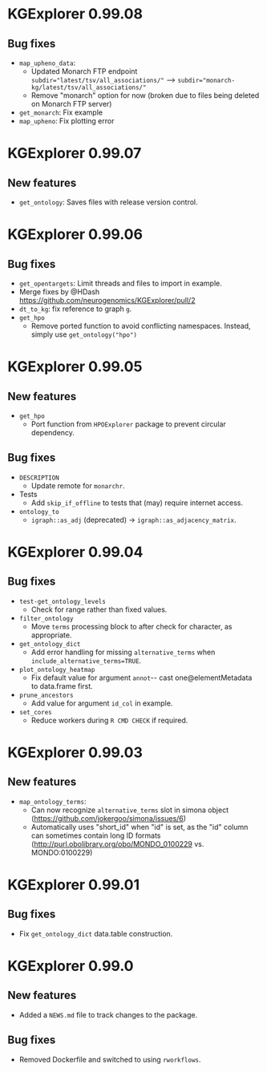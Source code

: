 # KGExplorer 0.99.08

## Bug fixes
* `map_upheno_data`: 
  - Updated Monarch FTP endpoint 
  `subdir="latest/tsv/all_associations/"` --> `subdir="monarch-kg/latest/tsv/all_associations/"`
  - Remove "monarch" option for now (broken due to files being deleted on Monarch FTP server)
* `get_monarch`: Fix example
* `map_upheno`: Fix plotting error

# KGExplorer 0.99.07

## New features
* `get_ontology`: Saves files with release version control.

# KGExplorer 0.99.06

## Bug fixes
* `get_opentargets`: Limit threads and files to import in example.
* Merge fixes by @HDash https://github.com/neurogenomics/KGExplorer/pull/2
* `dt_to_kg`: fix reference to graph `g`.
* `get_hpo`
  - Remove ported function to avoid conflicting namespaces. 
    Instead, simply use `get_ontology("hpo")`

# KGExplorer 0.99.05

## New features
* `get_hpo`
  - Port function from `HPOExplorer` package to prevent circular dependency.

## Bug fixes
* `DESCRIPTION`
  - Update remote for `monarchr`.
* Tests
  - Add `skip_if_offline` to tests that (may) require internet access.
* `ontology_to`
  - `igraph::as_adj` (deprecated) -> `igraph::as_adjacency_matrix`.

# KGExplorer 0.99.04

## Bug fixes
* `test-get_ontology_levels`
  - Check for range rather than fixed values.
* `filter_ontology`
  - Move `terms` processing block to after check for character, as appropriate.
* `get_ontology_dict`
  - Add error handling for missing `alternative_terms` when
  `include_alternative_terms=TRUE`.
* `plot_ontology_heatmap`
  - Fix default value for argument `annot`-- cast one@elementMetadata to
  data.frame first.
* `prune_ancestors`
  - Add value for argument `id_col` in example.
* `set_cores`
  - Reduce workers during `R CMD CHECK` if required.

# KGExplorer 0.99.03

## New features

* `map_ontology_terms`: 
  - Can now recognize `alternative_terms` slot in simona object (https://github.com/jokergoo/simona/issues/6)
  - Automatically uses "short_id" when "id" is set, as the "id" column can sometimes contain long ID formats (http://purl.obolibrary.org/obo/MONDO_0100229 vs. MONDO:0100229)

# KGExplorer 0.99.01

## Bug fixes

- Fix `get_ontology_dict` data.table construction.

# KGExplorer 0.99.0

## New features
 
* Added a `NEWS.md` file to track changes to the package.

## Bug fixes

* Removed Dockerfile and switched to using `rworkflows`.
